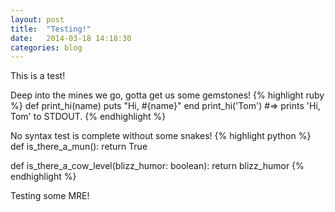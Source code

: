 ```yaml
---
layout: post
title:  "Testing!"
date:   2014-03-18 14:18:30
categories: blog
---
```


This is a test!

Deep into the mines we go, gotta get us some gemstones!
{% highlight ruby %}
def print_hi(name)
  puts "Hi, #{name}"
end
print_hi('Tom')
#=> prints 'Hi, Tom' to STDOUT.
{% endhighlight %}


No syntax test is complete without some snakes!
{% highlight python %}
def is_there_a_mun():
    return True

def is_there_a_cow_level(blizz_humor: boolean):
    return blizz_humor
{% endhighlight %}

Testing some M<span class="glyphicon glyphicon-certificate" style="color: orange"></span>RE!

